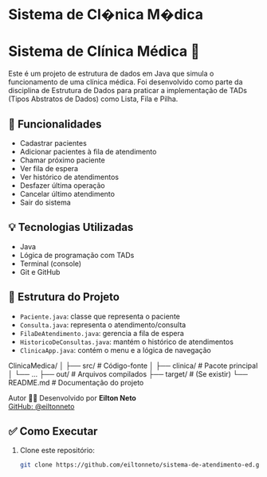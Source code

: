 # Sistema de Cl�nica M�dica 
# Sistema de Clínica Médica 🏥

Este é um projeto de estrutura de dados em Java que simula o funcionamento de uma clínica médica. Foi desenvolvido como parte da disciplina de Estrutura de Dados para praticar a implementação de TADs (Tipos Abstratos de Dados) como Lista, Fila e Pilha.

## 🚀 Funcionalidades

- Cadastrar pacientes
- Adicionar pacientes à fila de atendimento
- Chamar próximo paciente
- Ver fila de espera
- Ver histórico de atendimentos
- Desfazer última operação
- Cancelar último atendimento
- Sair do sistema

## 💡 Tecnologias Utilizadas

- Java
- Lógica de programação com TADs
- Terminal (console)
- Git e GitHub

## 📁 Estrutura do Projeto

- `Paciente.java`: classe que representa o paciente
- `Consulta.java`: representa o atendimento/consulta
- `FilaDeAtendimento.java`: gerencia a fila de espera
- `HistoricoDeConsultas.java`: mantém o histórico de atendimentos
- `ClinicaApp.java`: contém o menu e a lógica de navegação

ClinicaMedica/
│
├── src/                   # Código-fonte
│   ├── clinica/           # Pacote principal
│   └── ...
├── out/                   # Arquivos compilados
├── target/                # (Se existir)
└── README.md              # Documentação do projeto


Autor 👨‍💻
Desenvolvido por **Eilton Neto**  
[GitHub: @eiltonneto](https://github.com/eiltonneto)

## ✅ Como Executar

1. Clone este repositório:
   ```bash
   git clone https://github.com/eiltonneto/sistema-de-atendimento-ed.git
